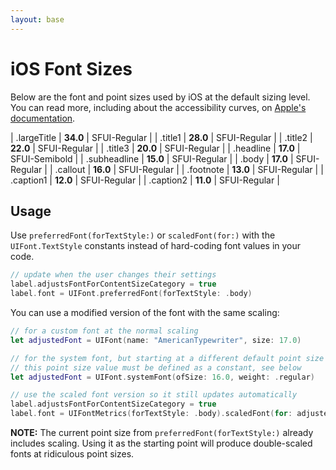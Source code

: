 ```yaml
---
layout: base
---
```


# iOS Font Sizes

Below are the font and point sizes used by iOS at the default sizing level. You can read more, including about the accessibility curves, on [Apple's documentation](https://developer.apple.com/design/human-interface-guidelines/foundations/typography).

| .largeTitle  | **34.0** | SFUI-Regular  | 
| .title1      | **28.0** | SFUI-Regular  | 
| .title2      | **22.0** | SFUI-Regular  | 
| .title3      | **20.0** | SFUI-Regular  | 
| .headline    | **17.0** | SFUI-Semibold | 
| .subheadline | **15.0** | SFUI-Regular  | 
| .body        | **17.0** | SFUI-Regular  | 
| .callout     | **16.0** | SFUI-Regular  | 
| .footnote    | **13.0** | SFUI-Regular  | 
| .caption1    | **12.0** | SFUI-Regular  | 
| .caption2    | **11.0** | SFUI-Regular  | 

## Usage

Use `preferredFont(forTextStyle:)` or `scaledFont(for:)` with the `UIFont.TextStyle` constants instead of hard-coding font values in your code.

```swift
// update when the user changes their settings
label.adjustsFontForContentSizeCategory = true
label.font = UIFont.preferredFont(forTextStyle: .body)
```

You can use a modified version of the font with the same scaling:

```swift
// for a custom font at the normal scaling
let adjustedFont = UIFont(name: "AmericanTypewriter", size: 17.0)

// for the system font, but starting at a different default point size
// this point size value must be defined as a constant, see below
let adjustedFont = UIFont.systemFont(ofSize: 16.0, weight: .regular)

// use the scaled font version so it still updates automatically
label.adjustsFontForContentSizeCategory = true
label.font = UIFontMetrics(forTextStyle: .body).scaledFont(for: adjustedFont)
```

**NOTE:** The current point size from `preferredFont(forTextStyle:)` already includes scaling. Using it as the starting point will produce double-scaled fonts at ridiculous point sizes.
